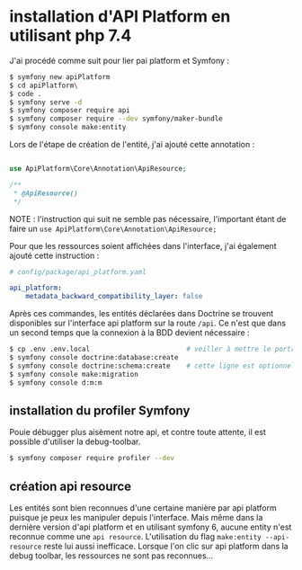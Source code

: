 # installation d'API Platform en utilisant php 7.4

J'ai procédé comme suit pour lier pai platform et Symfony :

```bash
$ symfony new apiPlatform
$ cd apiPlatform\
$ code .
$ symfony serve -d
$ symfony composer require api
$ symfony composer require --dev symfony/maker-bundle
$ symfony console make:entity
```

Lors de l'étape de création de l'entité, j'ai ajouté cette annotation :

```php

use ApiPlatform\Core\Annotation\ApiResource;

/**
 * @ApiResource()
 */
```

NOTE : l'instruction qui suit ne semble pas nécessaire, l'important étant de faire un `use ApiPlatform\Core\Annotation\ApiResource;`

Pour que les ressources soient affichées dans l'interface, j'ai également ajouté cette instruction :

```yaml
# config/package/api_platform.yaml

api_platform:
    metadata_backward_compatibility_layer: false
```

Après ces commandes, les entités déclarées dans Doctrine se trouvent disponibles sur l'interface api platform sur la route `/api`.
Ce n'est que dans un second temps que la connexion à la BDD devient nécessaire :

```bash
$ cp .env .env.local                        # veiller à mettre le portr 3308 si on se trouve sur le laptop
$ symfony console doctrine:database:create
$ symfony console doctrine:schema:create    # cette ligne est optionnelle puisqu'aucune table n'a encore été créée
$ symfony console make:migration
$ symfony console d:m:m
```

## installation du profiler Symfony

Pouie débugger plus aisèment notre api, et contre toute attente, il est possible d'utiliser la debug-toolbar.

```bash
$ symfony composer require profiler --dev
```

## création api resource

Les entités sont bien reconnues d'une certaine manière par api platform puisque je peux les manipuler depuis l'interface.
Mais même dans la dernière version d'api platform et en utilisant symfony 6, aucune entity n'est reconnue comme une `api resource`.
L'utilisation du flag `make:entity --api-resource` reste lui aussi inefficace.
Lorsque l'on clic sur api platform dans la debug toolbar, les ressources ne sont pas reconnues...
